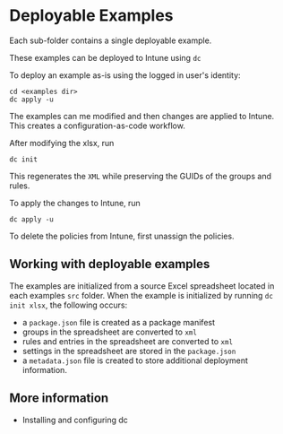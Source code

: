# Deployable Examples

Each sub-folder contains a single deployable example.


These examples can be deployed to Intune using `dc`

To deploy an example as-is using the logged in user's identity:

```
cd <examples dir>
dc apply -u
```

The examples can me modified and then changes are applied to Intune.  This creates a configuration-as-code workflow.

After modifying the xlsx, run
```
dc init
```

This regenerates the `XML` while preserving the GUIDs of the groups and rules.

To apply the changes to Intune, run
```
dc apply -u
```

To delete the policies from Intune, first unassign the policies.





## Working with deployable examples

The examples are initialized from a source Excel spreadsheet located in each examples `src` folder.
When the example is initialized by running `dc init xlsx`, the following occurs:

- a `package.json` file is created as a package manifest
- groups in the spreadsheet are converted to `xml`
- rules and entries in the spreadsheet are converted to `xml`
- settings in the spreadsheet are stored in the `package.json`
- a `metadata.json` file is created to store additional deployment information.




## More information
- Installing and configuring dc
